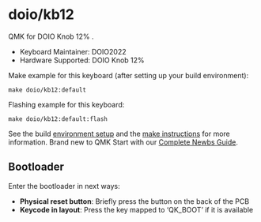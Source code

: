 # doio/kb12

QMK for DOIO Knob 12% .

* Keyboard Maintainer: DOIO2022
* Hardware Supported: DOIO Knob 12%

Make example for this keyboard (after setting up your build environment):

    make doio/kb12:default

Flashing example for this keyboard:

    make doio/kb12:default:flash

See the build [environment setup](https://docs.qmk.fm/#/getting_started_build_tools) and the [make instructions](https://docs.qmk.fm/#/getting_started_make_guide) for more information. Brand new to QMK Start with our [Complete Newbs Guide](https://docs.qmk.fm/#/newbs).

## Bootloader

Enter the bootloader in next ways:

* **Physical reset button**: Briefly press the button on the back of the PCB
* **Keycode in layout**: Press the key mapped to ‘QK_BOOT’ if it is available
